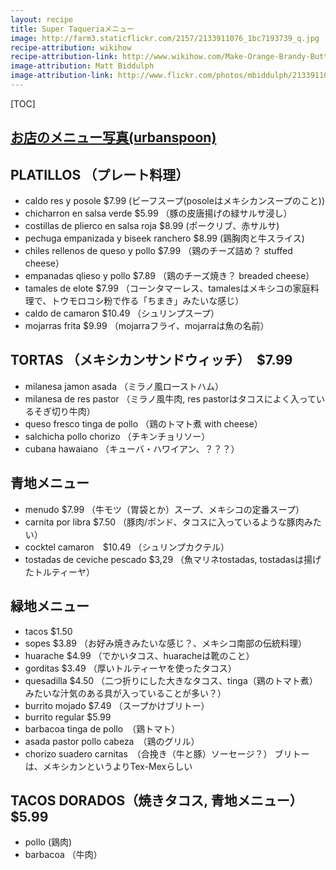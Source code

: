 ```yaml
---
layout: recipe
title: Super Taqueriaメニュー
image: http://farm3.staticflickr.com/2157/2133911076_1bc7193739_q.jpg
recipe-attribution: wikihow
recipe-attribution-link: http://www.wikihow.com/Make-Orange-Brandy-Butter
image-attribution: Matt Biddulph
image-attribution-link: http://www.flickr.com/photos/mbiddulph/2133911076/
---
```


[TOC]

## [お店のメニュー写真(urbanspoon)](http://www.urbanspoon.com/cities/25-research-triangle/restaurants/1539213-super-taqueria/menu?utm_source=Google&utm_medium=Local&utm_campaign=GoogleMenus)

## PLATILLOS （プレート料理）
* caldo res y posole $7.99   (ビーフスープ(posoleはメキシカンスープのこと))
* chicharron en salsa verde $5.99  （豚の皮唐揚げの緑サルサ浸し）
* costillas de plierco en salsa roja $8.99  (ポークリブ、赤サルサ)
* pechuga empanizada y biseek ranchero $8.99  (鶏胸肉と牛スライス)
* chiles rellenos de queso y pollo $7.99  （鶏のチーズ詰め？ stuffed cheese）
* empanadas qlieso y pollo $7.89  （鶏のチーズ焼き？ breaded cheese）
* tamales de elote $7.99   （コーンタマーレス、tamalesはメキシコの家庭料理で、トウモロコシ粉で作る「ちまき」みたいな感じ）
* caldo de camaron $10.49   （シュリンプスープ）
* mojarras frita $9.99  （mojarraフライ、mojarraは魚の名前）

## TORTAS （メキシカンサンドウィッチ）　$7.99
* milanesa jamon asada   （ミラノ風ローストハム）
* milanesa de res pastor  （ミラノ風牛肉, res pastorはタコスによく入っているそぎ切り牛肉）
* queso fresco tinga de pollo  （鶏のトマト煮 with cheese）
* salchicha pollo chorizo  （チキンチョリソー）
* cubana hawaiano   （キューバ・ハワイアン、？？？）

## 青地メニュー
* menudo $7.99  （牛モツ（胃袋とか）スープ、メキシコの定番スープ）
* carnita por libra $7.50  （豚肉/ポンド、タコスに入っているような豚肉みたい）
* cocktel camaron　$10.49  （シュリンプカクテル）
* tostadas de ceviche pescado $3,29  （魚マリネtostadas, tostadasは揚げたトルティーヤ）

## 緑地メニュー
* tacos $1.50
* sopes $3.89  （お好み焼きみたいな感じ？、メキシコ南部の伝統料理）
* huarache $4.99  （でかいタコス、huaracheは靴のこと）
* gorditas $3.49  （厚いトルティーヤを使ったタコス）
* quesadilla $4.50  （二つ折りにした大きなタコス、tinga（鶏のトマト煮）みたいな汁気のある具が入っていることが多い？）
* burrito mojado $7.49  （スープかけブリトー）
* burrito regular $5.99
 * barbacoa tinga de pollo　（鶏トマト）
 * asada pastor pollo cabeza　（鶏のグリル）
 * chorizo suadero carnitas　（合挽き（牛と豚）ソーセージ？）
ブリトーは、メキシカンというよりTex-Mexらしい

## TACOS DORADOS（焼きタコス, 青地メニュー）　$5.99
* pollo (鶏肉)
* barbacoa （牛肉）


